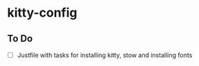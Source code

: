 # kitty-config

## To Do

- [ ] Justfile with tasks for installing kitty, stow and installing fonts
